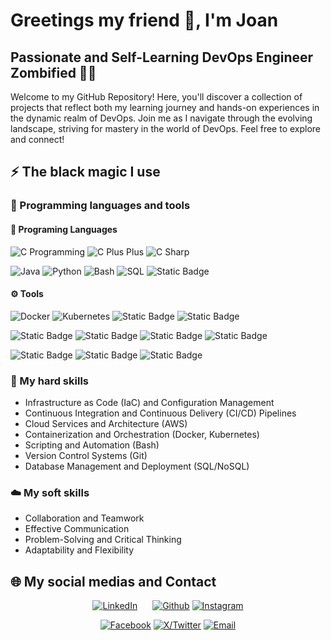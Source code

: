 # Greetings my friend 👋, I'm Joan

## Passionate and Self-Learning DevOps Engineer Zombified 🧟‍♂️

Welcome to my GitHub Repository! Here, you'll discover a collection of projects that reflect both my learning journey and hands-on experiences in the dynamic realm of DevOps. Join me as I navigate through the evolving landscape, striving for mastery in the world of DevOps. Feel free to explore and connect!

## ⚡ The black magic I use

### 🔧 Programming languages and tools

#### 💾 Programing Languages

![C Programming](https://img.shields.io/badge/C%20Programming-blue?style=for-the-badge&logo=C&logoColor=white)
![C Plus Plus](https://img.shields.io/badge/C%2B%2B%20Programming-0000b3?style=for-the-badge&logo=C%2B%2B&logoColor=white)
![C Sharp](https://img.shields.io/badge/C%23%20Programming-purple?style=for-the-badge&logo=C%23&logoColor=white)

![Java](https://img.shields.io/badge/Java-e60000?style=for-the-badge&logo=openjdk&logoColor=white)
![Python](https://img.shields.io/badge/Python-339933?style=for-the-badge&logo=python&logoColor=white)
![Bash](https://img.shields.io/badge/BASH-grey?style=for-the-badge&logo=gnubash&logoColor=white)
![SQL](https://img.shields.io/badge/SQL-orange?style=for-the-badge&logo=amazondocumentdb&logoColor=white)
![Static Badge](https://img.shields.io/badge/LATEX-008080?style=for-the-badge&logo=latex&logoColor=white)

#### ⚙️ Tools

![Docker](https://img.shields.io/badge/Docker-blue?style=for-the-badge&logo=Docker&logoColor=white)
![Kubernetes](https://img.shields.io/badge/KUBERNETES-326CE5?style=for-the-badge&logo=kubernetes&logoColor=white)
![Static Badge](https://img.shields.io/badge/ANSIBLE-black?style=for-the-badge&logo=Ansible&logoColor=white)
![Static Badge](https://img.shields.io/badge/SLACK-4A154B?style=for-the-badge&logo=Slack)

![Static Badge](https://img.shields.io/badge/GIT-black?style=for-the-badge&logo=git)
![Static Badge](https://img.shields.io/badge/GITHUB-6e5494?style=for-the-badge&logo=github)
![Static Badge](https://img.shields.io/badge/JENKINS-335061?style=for-the-badge&logo=jenkins&logoColor=white)
![Static Badge](https://img.shields.io/badge/AMAZON%20AWS-FF9900?style=for-the-badge&logo=amazonaws&logoColor=white)

![Static Badge](https://img.shields.io/badge/LINUX%20OS-black?style=for-the-badge&logo=linux&logoColor=white)
![Static Badge](https://img.shields.io/badge/VS%20CODE-0877B9?style=for-the-badge&logo=visualstudiocode&logoColor=white)
![Static Badge](https://img.shields.io/badge/ALACRITTY-F46D01?style=for-the-badge&logo=alacritty&logoColor=white)

### 💪 My hard skills

- Infrastructure as Code (IaC) and Configuration Management
- Continuous Integration and Continuous Delivery (CI/CD) Pipelines
- Cloud Services and Architecture (AWS)
- Containerization and Orchestration (Docker, Kubernetes)
- Scripting and Automation (Bash)
- Version Control Systems (Git)
- Database Management and Deployment (SQL/NoSQL)

### ☁️ My soft skills

- Collaboration and Teamwork
- Effective Communication
- Problem-Solving and Critical Thinking
- Adaptability and Flexibility

## 🌐 My social medias and Contact

<div style="text-align:center">
  <p align="center">
    <a style="padding-right: 20px;" href="https://www.linkedin.com/in/jfpedrogarcia"><img alt="LinkedIn" src="https://img.shields.io/badge/JOAN%20FRANCESC%20PEDRO%20GARCIA-0077B5?style=for-the-badge&logo=Linkedin&logoColor=white" /></a>
    <a href="https://www.github.com/socunzombi/"><img alt="Github" src="https://img.shields.io/badge/SOCUNZOMBI-6e5494?style=for-the-badge&logo=Github&logoColor=white"></a>
    <a href="https://www.instagram.com/socunzombi/"><img alt="Instagram" src="https://img.shields.io/badge/SOCUNZOMBI-C13584?style=for-the-badge&logo=Instagram&logoColor=white"></a>
  </p>
  <p align="center">
    <a href="https://www.facebook.com/socunzombi/"> <img alt="Facebook" src="https://img.shields.io/badge/SOCUNZOMBI-17A9FD?style=for-the-badge&logo=Facebook&logoColor=white" /></a>
    <a href="https://www.twitter.com/socunzombi/"><img alt="X/Twitter" src="https://img.shields.io/badge/SOCUNZOMBI-black?style=for-the-badge&logo=x&logoColor=white" /></a>
    <a href="mailto:joan.f.pedro@protonmail.com?subject=Let's%20go%20for%20a%20second%20breakfast"><img alt="Email" src="https://img.shields.io/badge/EMAIL%20ME-8B89CC?style=for-the-badge&logo=protonmail&logoColor=white" /> </a>
  </p>
</div>
